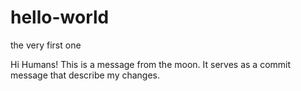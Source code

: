 # hello-world
the very first one

Hi Humans!
This is a message from the moon. It serves as a commit message that describe my changes. 
